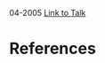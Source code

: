 

04-2005
[Link to Talk](https://www.churchofjesuschrist.org/study/general-conference/2005/04/sunday-morning-session?lang=eng)



# References
